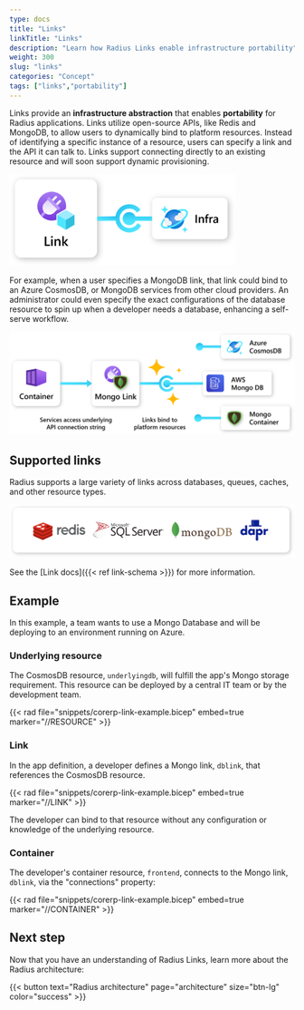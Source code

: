 ```yaml
---
type: docs
title: "Links"
linkTitle: "Links"
description: "Learn how Radius Links enable infrastructure portability"
weight: 300
slug: "links"
categories: "Concept"
tags: ["links","portability"]
---
```


Links provide an **infrastructure abstraction** that enables **portability** for Radius applications. Links utilize open-source APIs, like Redis and MongoDB, to allow users to dynamically bind to platform resources. Instead of identifying a specific instance of a resource, users can specify a link and the API it can talk to. Links support connecting directly to an existing resource and will soon support dynamic provisioning.

<img src="links.png" alt="Diagram of Radius Link to infrastructure resource." width="400px" />

For example, when a user specifies a MongoDB link, that link could bind to an Azure CosmosDB, or MongoDB services from other cloud providers. An administrator could even specify the exact configurations of the database resource to spin up when a developer needs a database, enhancing a self-serve workflow.

<img src="links-example.png" alt="Diagram of example architecture using or Radius Conntector. Depicts a Radius Container connected to MongoDB Radius Link, which can bind to an Azure CosmosDB, an AWS DynamoDB, or a Mongo Container. " width="700px" />

## Supported links

Radius supports a large variety of links across databases, queues, caches, and other resource types.

<img src="link-types.png" alt="Diagram showing supported link types, including MonogoDB, Redis, Dapr, and Microsoft SQL." width="700px" />

See the [Link docs]({{< ref link-schema >}}) for more information.

## Example

In this example, a team wants to use a Mongo Database and will be deploying to an environment running on Azure.

### Underlying resource

The CosmosDB resource, `underlyingdb`, will fulfill the app's Mongo storage requirement. This resource can be deployed by a central IT team or by the development team.

{{< rad file="snippets/corerp-link-example.bicep" embed=true marker="//RESOURCE" >}}

### Link

In the app definition, a developer defines a Mongo link, `dblink`, that references the CosmosDB resource.

{{< rad file="snippets/corerp-link-example.bicep" embed=true marker="//LINK" >}}

The developer can bind to that resource without any configuration or knowledge of the underlying resource.  

### Container

The developer's container resource, `frontend`, connects to the Mongo link, `dblink`, via the "connections" property:

{{< rad file="snippets/corerp-link-example.bicep" embed=true marker="//CONTAINER" >}}

## Next step

Now that you have an understanding of Radius Links, learn more about the Radius architecture:

{{< button text="Radius architecture" page="architecture" size="btn-lg" color="success" >}}